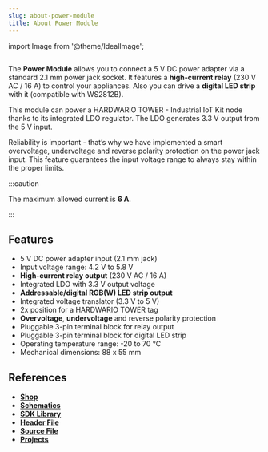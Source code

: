 ```yaml
---
slug: about-power-module
title: About Power Module
---
```

import Image from '@theme/IdealImage';

<div class="container">
  <div class="row">
    <div class="col col--4">
      <div><Image img={require('./1-wire-module.png')} /></div>
    </div>
    <div class="col col--6">
      <p>
        The <b>Power Module</b> allows you to connect a 5 V DC power adapter via a standard 2.1 mm power jack socket. It features a <b>high-current relay</b> (230 V AC / 16 A) to control your appliances. Also you can drive a <b>digital LED strip</b> with it (compatible with WS2812B).
      </p>
      <p>
        This module can power a HARDWARIO TOWER - Industrial IoT Kit node thanks to its integrated LDO regulator. The LDO generates 3.3 V output from the 5 V input.
      </p>
      <p>
        Reliability is important - that’s why we have implemented a smart overvoltage, undervoltage and reverse polarity protection on the power jack input. This feature guarantees the input voltage range to always stay within the proper limits.
      </p>
    </div>
  </div>
</div>

:::caution

The maximum allowed current is **6 A**.

:::


## Features
- 5 V DC power adapter input (2.1 mm jack)
- Input voltage range: 4.2 V to 5.8 V
- **High-current relay output** (230 V AC / 16 A)
- Integrated LDO with 3.3 V output voltage
- **Addressable/digital RGB(W) LED strip output**
- Integrated voltage translator (3.3 V to 5 V)
- 2x position for a HARDWARIO TOWER tag
- **Overvoltage**, **undervoltage** and reverse polarity protection
- Pluggable 3-pin terminal block for relay output
- Pluggable 3-pin terminal block for digital LED strip
- Operating temperature range: -20 to 70 °C
- Mechanical dimensions: 88 x 55 mm

## References
- [**Shop**](https://shop.hardwario.com/power-module/)
- [**Schematics**](https://github.com/hardwario/bc-hardware/tree/master/out/bc-module-power)
- [**SDK Library**](https://sdk.hardwario.com/group__twr__module__power)
- [**Header File**](https://github.com/hardwario/twr-sdk/blob/master/twr/inc/twr_module_power.h)
- [**Source File**](https://github.com/hardwario/twr-sdk/blob/master/twr/src/twr_module_power.c)
- [**Projects**](https://www.hackster.io/hardwario/projects?part_id=73717)
